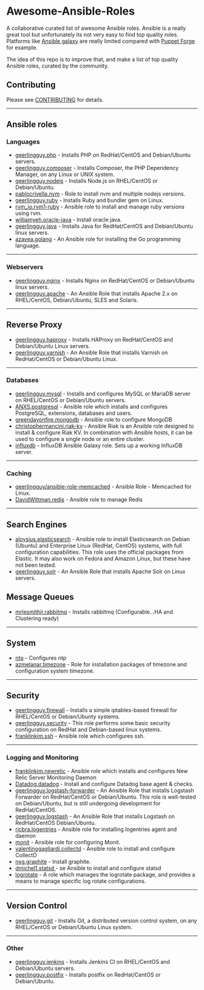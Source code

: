 # Awesome-Ansible-Roles

A collaborative curated list of awesome Ansible roles.
Ansible is a really great tool but unfortunately its not very easy to find top quality roles. Platforms like [Ansible galaxy](https://galaxy.ansible.com/) are really limited compared with [Puppet Forge](forge.puppetlabs.com) for example.

The idea of this repo is to improve that, and make a list of top quality Ansible roles, curated by the community.

## Contributing

Please see [CONTRIBUTING](CONTRIBUTING.md) for details.

---

## Ansible roles

### Languages

* [geerlingguy.php](https://github.com/geerlingguy/ansible-role-php) - Installs PHP on RedHat/CentOS and Debian/Ubuntu servers.
* [geerlingguy.composer](https://github.com/geerlingguy/ansible-role-composer) - Installs Composer, the PHP Dependency Manager, on any Linux or UNIX system.
* [geerlingguy.nodejs](https://github.com/geerlingguy/ansible-role-nodejs) - Installs Node.js on RHEL/CentOS or Debian/Ubuntu.
* [pablocrivella.nvm](https://github.com/pablocrivella/ansible-role-nvm) - Role to install nvm and multiple nodejs versions.
* [geerlingguy.ruby](https://github.com/geerlingguy/ansible-role-ruby) - Installs Ruby and bundler gem on Linux.
* [rvm_io.rvm1-ruby](https://github.com/rvm/rvm1-ansible) - Ansible role to install and manage ruby versions using rvm.
* [williamyeh.oracle-java](https://github.com/William-Yeh/ansible-oracle-java) - Install oracle java.
* [geerlingguy.java](https://github.com/geerlingguy/ansible-role-java) - Installs Java for RedHat/CentOS and Debian/Ubuntu linux servers.
* [azavea.golang](https://github.com/azavea/ansible-golang) - An Ansible role for installing the Go programming language.

---

### Webservers

* [geerlingguy.nginx](https://github.com/geerlingguy/ansible-role-nginx) - Installs Nginx on RedHat/CentOS or Debian/Ubuntu linux servers.
* [geerlingguy.apache](https://github.com/geerlingguy/ansible-role-apache) - An Ansible Role that installs Apache 2.x on RHEL/CentOS, Debian/Ubuntu, SLES and Solaris.

---

## Reverse Proxy

* [geerlingguy.haproxy](https://github.com/geerlingguy/ansible-role-haproxy) - Installs HAProxy on RedHat/CentOS and Debian/Ubuntu Linux servers.
* [geerlingguy.varnish](https://github.com/geerlingguy/ansible-role-varnish) - An Ansible Role that installs Varnish on RedHat/CentOS or Debian/Ubuntu Linux.

---

### Databases

* [geerlingguy.mysql](https://github.com/geerlingguy/ansible-role-mysql) - Installs and configures MySQL or MariaDB server on RHEL/CentOS or Debian/Ubuntu servers.
* [ANXS.postgresql](https://github.com/ANXS/postgresql) - Ansible role which installs and configures PostgreSQL, extensions, databases and users.
* [greendayonfire.mongodb](https://github.com/UnderGreen/ansible-role-mongodb) - Ansible role to configure MongoDB
* [christophermancini.riak-kv](https://github.com/basho-labs/ansible-riak) - Ansible Riak is an Ansible role designed to install & configure Riak KV. In combination with Ansible hosts, it can be used to configure a single node or an entire cluster.
* [influxdb](https://github.com/mtchavez/ansible-influxdb) - InfluxDB Ansible Galaxy role. Sets up a working InfluxDB server.

---

### Caching

* [geerlingguy/ansible-role-memcached](https://github.com/geerlingguy/ansible-role-memcached) - Ansible Role - Memcached for Linux.
* [DavidWittman.redis](https://github.com/DavidWittman/ansible-redis) - Ansible role to manage Redis

---

## Search Engines

* [aloysius.elasticsearch](https://github.com/aloysius-lim/ansible-elasticsearch) - Ansible role to install Elasticsearch on Debian (Ubuntu) and Enterprise Linux (RedHat, CentOS) systems, with full configuration capabilities. This role uses the official packages from Elastic. It may also work on Fedora and Amazon Linux, but these have not been tested.
* [geerlingguy.solr](https://github.com/geerlingguy/ansible-role-solr) - An Ansible Role that installs Apache Solr on Linux servers.

## Message Queues

* [mrlesmithjr.rabbitmq](https://github.com/mrlesmithjr/ansible-rabbitmq) - Installs rabbitmq (Configurable...HA and Clustering ready)

---

## System

* [ntp](https://github.com/resmo/ansible-role-ntp) - Configures ntp
* [azmelanar.timezone](https://github.com/azmelanar/ansible-timezone) - Role for installation packages of timezone and configuration system timezone.

---

## Security

* [geerlingguy.firewall](https://github.com/geerlingguy/ansible-role-firewall) - Installs a simple iptables-based firewall for RHEL/CentOS or Debian/Ubunty systems.
* [geerlingguy.security](https://github.com/geerlingguy/ansible-role-security) - This role performs some basic security configuration on RedHat and Debian-based linux systems.
* [franklinkim.ssh](https://github.com/weareinteractive/ansible-ssh) - Ansible role which configures ssh.

---

### Logging and Monitoring

* [franklinkim.newrelic](https://github.com/weareinteractive/ansible-newrelic) - Ansible role which installs and configures New Relic Server Monitoring Daemon
* [Datadog.datadog](https://github.com/DataDog/ansible-datadog) - Install and configure Datadog base agent & checks.
* [geerlingguy.logstash-forwarder](https://github.com/geerlingguy/ansible-role-logstash-forwarder) - An Ansible Role that installs Logstash Forwarder on RedHat/CentOS or Debian/Ubuntu. This role is well-tested on Debian/Ubuntu, but is still undergoing development for RedHat/CentOS.
* [geerlingguy.logstash](https://github.com/geerlingguy/ansible-role-logstash) - An Ansible Role that installs Logstash on RedHat/CentOS Debian/Ubuntu.
* [ricbra.logentries](https://github.com/ricbra/ansible-logentries) - Ansible role for installing logentries agent and daemon
* [monit](https://github.com/pgolm/ansible-playbook-monit) - Ansible role for configuring Monit.
* [valentinogagliardi.collectd](https://github.com/valentinogagliardi/collectd) - Ansible role to install and configure CollectD
* [nsg.graphite](https://github.com/nsg/ansible-graphite) - Install graphite.
* [dmichel1.statsd ](https://github.com/dmichel1/ansible-statsd) - se Ansible to install and configure statsd
* [logrotate](https://github.com/retr0h/ansible-logrotate) - A role which manages the logrotate package, and provides a means to manage specific log rotate configurations.

---

## Version Control

* [geerlingguy.git](https://github.com/geerlingguy/ansible-role-git) - Installs Git, a distributed version control system, on any RHEL/CentOS or Debian/Ubuntu Linux system.

---

### Other

* [geerlingguy.jenkins](https://github.com/geerlingguy/ansible-role-jenkins) - Installs Jenkins CI on RHEL/CentOS and Debian/Ubuntu servers.
* [geerlingguy.postfix](https://github.com/geerlingguy/ansible-role-postfix) - Installs postfix on RedHat/CentOS or Debian/Ubuntu.
